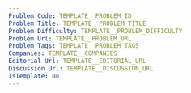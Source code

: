 ```yaml
---
Problem Code: TEMPLATE__PROBLEM_ID
Problem Title: TEMPLATE__PROBLEM_TITLE
Problem Difficulty: TEMPLATE__PROBLEM_DIFFICULTY
Problem Url: TEMPLATE__PROBLEM_URL
Problem Tags: TEMPLATE__PROBLEM_TAGS
Companies: TEMPLATE__COMPANIES
Editorial Url: TEMPLATE__EDITORIAL_URL
Discussion Url: TEMPLATE__DISCUSSION_URL
IsTemplate: No
---
```

